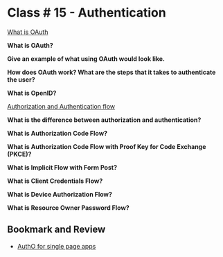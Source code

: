 # Class # 15 - Authentication

[What is OAuth](https://www.csoonline.com/article/3216404/what-is-oauth-how-the-open-authorization-framework-works.html)

**What is OAuth?**

**Give an example of what using OAuth would look like.**

**How does OAuth work? What are the steps that it takes to authenticate the user?**

**What is OpenID?**

[Authorization and Authentication flow](https://auth0.com/docs/get-started/authentication-and-authorization-flow)

**What is the difference between authorization and authentication?**

**What is Authorization Code Flow?**

**What is Authorization Code Flow with Proof Key for Code Exchange (PKCE)?**

**What is Implicit Flow with Form Post?**

**What is Client Credentials Flow?**

**What is Device Authorization Flow?**

**What is Resource Owner Password Flow?**

## Bookmark and Review

- [AuthO for single page apps](https://auth0.com/docs/libraries/auth0-react)